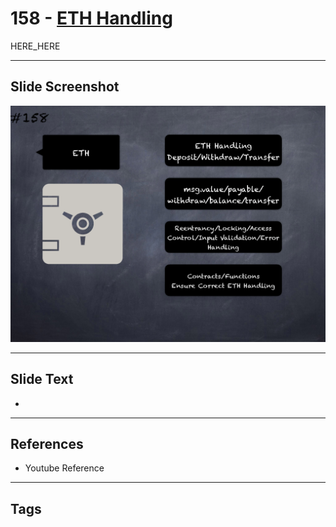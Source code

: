 # 158 - [ETH Handling](ETH%20Handling.md)

HERE_HERE

___
## Slide Screenshot
![0158.png](../../images/pitfalls_and_best_practices201/158.png)
___
## Slide Text
- 
___
## References
- Youtube Reference
___
## Tags